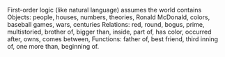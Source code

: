 First-order logic (like natural language) assumes the world contains
Objects: people, houses, numbers, theories, Ronald McDonald, colors, baseball games, wars, centuries
Relations: red, round, bogus, prime, multistoried, brother of, bigger than, inside, part of, has color, occurred after, owns, comes between, 
Functions: father of, best friend, third inning of, one more than, beginning of.